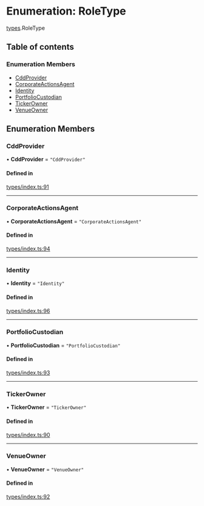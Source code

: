 # Enumeration: RoleType

[types](../wiki/types).RoleType

## Table of contents

### Enumeration Members

- [CddProvider](../wiki/types.RoleType#cddprovider)
- [CorporateActionsAgent](../wiki/types.RoleType#corporateactionsagent)
- [Identity](../wiki/types.RoleType#identity)
- [PortfolioCustodian](../wiki/types.RoleType#portfoliocustodian)
- [TickerOwner](../wiki/types.RoleType#tickerowner)
- [VenueOwner](../wiki/types.RoleType#venueowner)

## Enumeration Members

### CddProvider

• **CddProvider** = ``"CddProvider"``

#### Defined in

[types/index.ts:91](https://github.com/PolymathNetwork/polymesh-sdk/blob/c37bc05d/src/types/index.ts#L91)

___

### CorporateActionsAgent

• **CorporateActionsAgent** = ``"CorporateActionsAgent"``

#### Defined in

[types/index.ts:94](https://github.com/PolymathNetwork/polymesh-sdk/blob/c37bc05d/src/types/index.ts#L94)

___

### Identity

• **Identity** = ``"Identity"``

#### Defined in

[types/index.ts:96](https://github.com/PolymathNetwork/polymesh-sdk/blob/c37bc05d/src/types/index.ts#L96)

___

### PortfolioCustodian

• **PortfolioCustodian** = ``"PortfolioCustodian"``

#### Defined in

[types/index.ts:93](https://github.com/PolymathNetwork/polymesh-sdk/blob/c37bc05d/src/types/index.ts#L93)

___

### TickerOwner

• **TickerOwner** = ``"TickerOwner"``

#### Defined in

[types/index.ts:90](https://github.com/PolymathNetwork/polymesh-sdk/blob/c37bc05d/src/types/index.ts#L90)

___

### VenueOwner

• **VenueOwner** = ``"VenueOwner"``

#### Defined in

[types/index.ts:92](https://github.com/PolymathNetwork/polymesh-sdk/blob/c37bc05d/src/types/index.ts#L92)
